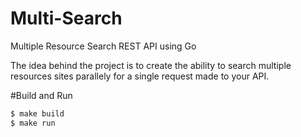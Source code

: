 # Multi-Search

Multiple Resource Search REST API using Go

The idea behind the project is to create the ability to search multiple resources sites parallely for a single request made to your API.

#Build and Run

```sh
$ make build
$ make run
```